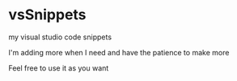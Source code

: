 # vsSnippets
my visual studio code snippets

I'm adding more when I need and have the patience to make more

Feel free to use it as you want
